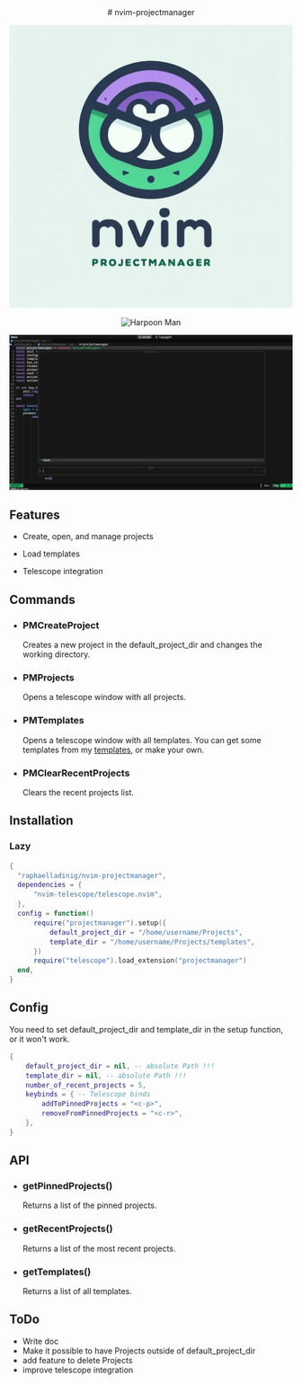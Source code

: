 <div align="center">
# nvim-projectmanager

![logo](./assets/logo.jpg)

<img alt="Harpoon Man" height="280" src="/assets/harpoon-icon.png" />
</div>

![screenshot](./assets/screenshot-2024-03-08-16-32-36.png)

## Features

- Create, open, and manage projects

- Load templates

- Telescope integration

## Commands

- ### PMCreateProject

  Creates a new project in the default_project_dir and changes the working directory.

- ### PMProjects

  Opens a telescope window with all projects.

- ### PMTemplates

  Opens a telescope window with all templates.
  You can get some templates from my [templates](https://github.com/raphaelladinig/templates), or make your own.

- ### PMClearRecentProjects

  Clears the recent projects list.

## Installation

### Lazy

```lua
{
  "raphaelladinig/nvim-projectmanager",
  dependencies = {
      "nvim-telescope/telescope.nvim",
  },
  config = function()
      require("projectmanager").setup({
          default_project_dir = "/home/username/Projects",
          template_dir = "/home/username/Projects/templates",
      })
      require("telescope").load_extension("projectmanager")
  end,
}
```

## Config

You need to set default_project_dir and template_dir in the setup function, or it won't work.

```lua
{
    default_project_dir = nil, -- absolute Path !!!
    template_dir = nil, -- absolute Path !!!
    number_of_recent_projects = 5,
    keybinds = { -- Telescope binds
        addToPinnedProjects = "<c-p>",
        removeFromPinnedProjects = "<c-r>",
    },
}
```

## API

- ### getPinnedProjects()

  Returns a list of the pinned projects.

- ### getRecentProjects()

  Returns a list of the most recent projects.

- ### getTemplates()

  Returns a list of all templates.

## ToDo

- Write doc
- Make it possible to have Projects outside of default_project_dir
- add feature to delete Projects
- improve telescope integration
